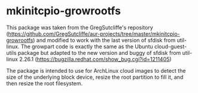 # mkinitcpio-growrootfs
This package was taken from the GregSutcliffe's repository (https://github.com/GregSutcliffe/aur-projects/tree/master/mkinitcpio-growrootfs) and modified to work with the last version of sfdisk from util-linux. The growpart code is exactly the same as the Ubuntu cloud-guest-utils package but adapted to the new version and buggy of sfdisk from util-linux 2.26.1 (https://bugzilla.redhat.com/show_bug.cgi?id=1211405)

The package is intended to use for ArchLinux cloud images to detect the size of the underlying block device, resize the root partition to fill it, and then resize the root filesystem.
